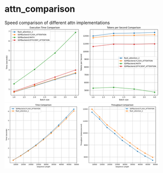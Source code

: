 # attn_comparison
Speed comparison of different attn implementations
![Sample Image](https://github.com/thehir0/attn_comparison/blob/main/assets/pic1.png)
![Sample Image](https://github.com/thehir0/attn_comparison/blob/main/assets/pic2.png)
